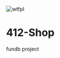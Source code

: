 ![wtfpl](http://www.wtfpl.net/wp-content/uploads/2012/12/wtfpl-badge-1.png)
# 412-Shop
fundb project
